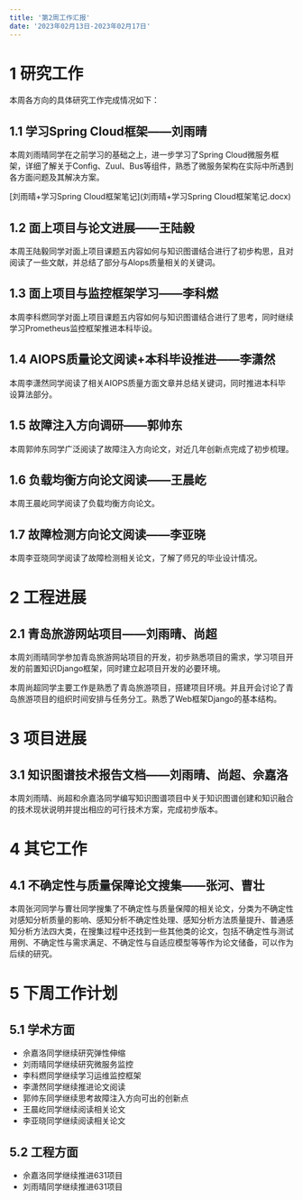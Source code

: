 ```yaml
---
title: '第2周工作汇报'
date: '2023年02月13日-2023年02月17日'
---
```


<!-- 只允许使用一级标题和二级标题 -->

# 1 研究工作

本周各方向的具体研究工作完成情况如下：

## 1.1 学习Spring Cloud框架——刘雨晴

本周刘雨晴同学在之前学习的基础之上，进一步学习了Spring Cloud微服务框架，详细了解关于Config、Zuul、Bus等组件，熟悉了微服务架构在实际中所遇到各方面问题及其解决方案。

<!-- 注意该超链接应该如何使用，不需要进行手动的编号，注意附件名不能有任何的空格 -->
[刘雨晴+学习Spring Cloud框架笔记](刘雨晴+学习Spring Cloud框架笔记.docx)

## 1.2 面上项目与论文进展——王陆毅

本周王陆毅同学对面上项目课题五内容如何与知识图谱结合进行了初步构思，且对阅读了一些文献，并总结了部分与Alops质量相关的关键词。

## 1.3 面上项目与监控框架学习——李科燃

本周李科燃同学对面上项目课题五内容如何与知识图谱结合进行了思考，同时继续学习Prometheus监控框架推进本科毕设。

## 1.4 AIOPS质量论文阅读+本科毕设推进——李潇然

本周李潇然同学阅读了相关AIOPS质量方面文章并总结关键词，同时推进本科毕设算法部分。

## 1.5 故障注入方向调研——郭帅东

本周郭帅东同学广泛阅读了故障注入方向论文，对近几年创新点完成了初步梳理。

## 1.6 负载均衡方向论文阅读——王晨屹

本周王晨屹同学阅读了负载均衡方向论文。

## 1.7 故障检测方向论文阅读——李亚晓

本周李亚晓同学阅读了故障检测相关论文，了解了师兄的毕业设计情况。

# 2 工程进展

## 2.1 青岛旅游网站项目——刘雨晴、尚超

本周刘雨晴同学参加青岛旅游网站项目的开发，初步熟悉项目的需求，学习项目开发的前置知识Django框架，同时建立起项目开发的必要环境。

本周尚超同学主要工作是熟悉了青岛旅游项目，搭建项目环境。并且开会讨论了青岛旅游项目的组织时间安排与任务分工。熟悉了Web框架Django的基本结构。

# 3 项目进展

## 3.1 知识图谱技术报告文档——刘雨晴、尚超、佘嘉洛

本周刘雨晴、尚超和佘嘉洛同学编写知识图谱项目中关于知识图谱创建和知识融合的技术现状说明并提出相应的可行技术方案，完成初步版本。

# 4 其它工作

## 4.1 不确定性与质量保障论文搜集——张河、曹壮

本周张河同学与曹壮同学搜集了不确定性与质量保障的相关论文，分类为不确定性对感知分析质量的影响、感知分析不确定性处理、感知分析方法质量提升、普通感知分析方法四大类，在搜集过程中还找到一些其他类的论文，包括不确定性与测试用例、不确定性与需求满足、不确定性与自适应模型等等作为论文储备，可以作为后续的研究。

# 5 下周工作计划

## 5.1 学术方面

+ 佘嘉洛同学继续研究弹性伸缩
+ 刘雨晴同学继续研究微服务监控
+ 李科燃同学继续学习运维监控框架
+ 李潇然同学继续推进论文阅读
+ 郭帅东同学继续思考故障注入方向可出的创新点
+ 王晨屹同学继续阅读相关论文
+ 李亚晓同学继续阅读相关论文

## 5.2 工程方面

+ 佘嘉洛同学继续推进631项目
+ 刘雨晴同学继续推进631项目
